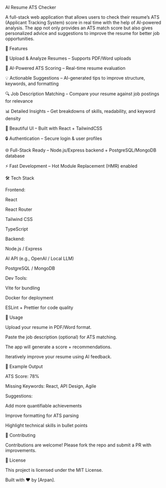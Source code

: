 AI Resume ATS Checker

A full-stack web application that allows users to check their resume’s ATS (Applicant Tracking System) score in real time with the help of AI-powered analysis. The app not only provides an ATS match score but also gives personalized advice and suggestions to improve the resume for better job opportunities.

🚀 Features

📄 Upload & Analyze Resumes – Supports PDF/Word uploads

🤖 AI-Powered ATS Scoring – Real-time resume evaluation

💡 Actionable Suggestions – AI-generated tips to improve structure, keywords, and formatting

🔍 Job Description Matching – Compare your resume against job postings for relevance

📊 Detailed Insights – Get breakdowns of skills, readability, and keyword density

🎨 Beautiful UI – Built with React + TailwindCSS

🔒 Authentication – Secure login & user profiles

🌐 Full-Stack Ready – Node.js/Express backend + PostgreSQL/MongoDB database

⚡ Fast Development – Hot Module Replacement (HMR) enabled

🛠 Tech Stack

Frontend:

React

React Router

Tailwind CSS

TypeScript

Backend:

Node.js / Express

AI API (e.g., OpenAI / Local LLM)

PostgreSQL / MongoDB

Dev Tools:

Vite for bundling

Docker for deployment

ESLint + Prettier for code quality


📖 Usage

Upload your resume in PDF/Word format.

Paste the job description (optional) for ATS matching.

The app will generate a score + recommendations.

Iteratively improve your resume using AI feedback.

🧩 Example Output

ATS Score: 78%

Missing Keywords: React, API Design, Agile

Suggestions:

Add more quantifiable achievements

Improve formatting for ATS parsing

Highlight technical skills in bullet points

🤝 Contributing

Contributions are welcome! Please fork the repo and submit a PR with improvements.

📜 License

This project is licensed under the MIT License.

Built with ❤️ by [Arpan].
